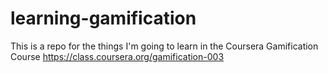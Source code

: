 learning-gamification
=====================

This is a repo for the things I'm going to learn in the Coursera Gamification Course https://class.coursera.org/gamification-003
